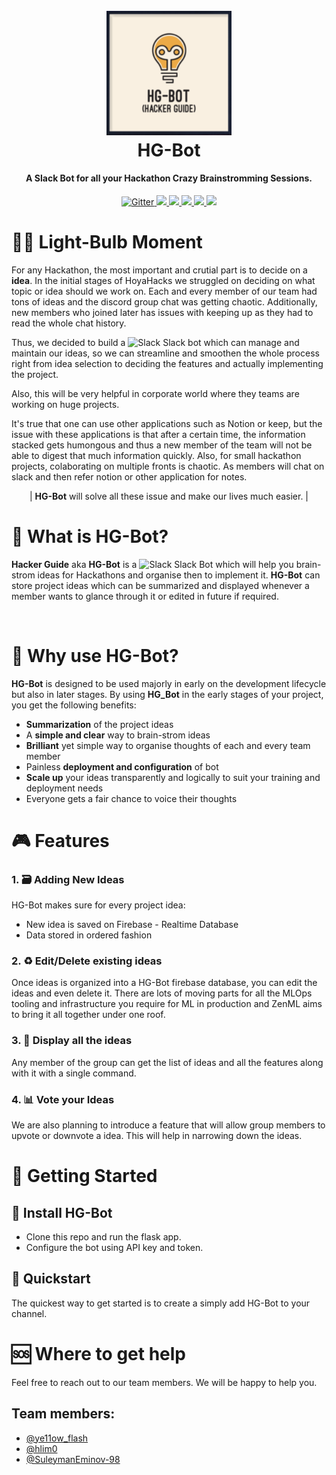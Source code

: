 <h1 align="center">
  <br>
  <a href="https://github.com/Ye11ow-Flash/HoyaHacks/blob/bot/hgbot_logo.png"><img src="https://github.com/Ye11ow-Flash/HoyaHacks/blob/bot/hgbot_logo.png" alt="HackerGuide" width="200"></a>
  <br>
  HG-Bot
  <br>
</h1>

<!-- ------------------------------------------ -->

<h4 align="center">A Slack Bot for all your Hackathon Crazy Brainstromming Sessions.</h4>

<p align="center">
  <a href="https://img.shields.io/badge/firebase--admin-5.2.0%20-orange">
    <img src="https://img.shields.io/badge/firebase--admin-5.2.0%20-orange" alt="Gitter">
  </a>
  
  <a href="https://img.shields.io/badge/python-3.9-blue">
    <img src="https://img.shields.io/badge/python-3.9-blue">
  </a>
  
  <a href="https://img.shields.io/badge/slack--bot-3.0.1-red">
      <img src="https://img.shields.io/badge/slack--bot-3.0.1-red">
  </a>
  
  <a href="https://img.shields.io/badge/Pyrebase-3.0.27-success">
      <img src="https://img.shields.io/badge/Pyrebase-3.0.27-success">
  </a>
  
  <a href="https://img.shields.io/pypi/v/pyrebase">
    <img src="https://img.shields.io/pypi/v/pyrebase">
  </a>
  
  <a href="https://img.shields.io/badge/Flask-2.0.2-important">
    <img src="https://img.shields.io/badge/Flask-2.0.2-important">
  </a>
</p>

# 🧘‍♀️ Light-Bulb Moment

For any Hackathon, the most important and crutial part is to decide on a **idea**. In the initial stages of HoyaHacks we struggled on deciding on what topic or idea should we work on. Each and every member of our team had tons of ideas and the discord group chat was getting chaotic. Additionally, new members who joined later has issues with keeping up as they had to read the whole chat history. 

Thus, we decided to build a <img width="25" src="https://cdn3.iconfinder.com/data/icons/logos-and-brands-adobe/512/306_Slack-512.png" alt="Slack"/> Slack bot which can manage and maintain our ideas, so we can streamline and smoothen the whole process right from idea selection to deciding the features and actually implementing the project.

Also, this will be very helpful in corporate world where they teams are working on huge projects.

It's true that one can use other applications such as Notion or keep, but the issue with these applications is that after a certain time, the information stacked gets humongous and thus a new member of the team will not be able to digest that much information quickly. Also, for small hackathon projects, colaborating on multiple fronts is chaotic. As members will chat on slack and then refer notion or other application for notes. 

<p align="center"> | <b>HG-Bot</b> will solve all these issue and make our lives much easier. | </p>

# 👀 What is HG-Bot?

**Hacker Guide** aka **HG-Bot** is a  <img width="25" src="https://cdn3.iconfinder.com/data/icons/logos-and-brands-adobe/512/306_Slack-512.png" alt="Slack"/> Slack Bot which will help you brain-strom ideas for Hackathons and organise then to implement it. **HG-Bot** can store project ideas which can be summarized and displayed whenever a member wants to glance through it or edited in future if required.

<!-- 🎉 **Version 0.6.0 out now!** [Check out the release notes here](https://github.com/zenml-io/zenml/releases). -->

<!-- [![PyPI - Python Version](https://img.shields.io/pypi/pyversions/zenml)](https://pypi.org/project/zenml/)
[![PyPI Status](https://pepy.tech/badge/zenml)](https://pepy.tech/project/zenml)
![GitHub](https://img.shields.io/github/license/zenml-io/zenml)
[![Codecov](https://codecov.io/gh/zenml-io/zenml/branch/main/graph/badge.svg)](https://codecov.io/gh/zenml-io/zenml)
[![Interrogate](docs/interrogate.svg)](https://interrogate.readthedocs.io/en/latest/)
![Main Workflow Tests](https://github.com/zenml-io/zenml/actions/workflows/main.yml/badge.svg) -->

<!-- <div align="center">
Join our <a href="https://zenml.io/slack-invite" target="_blank">
    <img width="25" src="https://cdn3.iconfinder.com/data/icons/logos-and-brands-adobe/512/306_Slack-512.png" alt="Slack"/>
<b>Slack Community</b> </a> and become part of the ZenML family
</div>
<div align="center"> Give us a 
    <img width="25" src="https://cdn.iconscout.com/icon/free/png-256/github-153-675523.png" alt="Slack"/>
<b>GitHub star</b> to show your love
</div>
<div align="center"> 
    <b>NEW: </b> <a href="https://zenml.io/discussion" target="_blank"><img width="25" src="https://cdn1.iconfinder.com/data/icons/social-17/48/like-512.png" alt="Vote"/><b> Vote</b></a> on the next ZenML features 
</div> -->

<br>


# 🤖 Why use HG-Bot?

**HG-Bot** is designed to be used majorly in early on the development lifecycle but also in later stages. By using **HG_Bot** in the early stages of your project, you get the following benefits:

- **Summarization** of the project ideas
- A **simple and clear** way to brain-strom ideas
- **Brilliant** yet simple way to organise thoughts of each and every team member
- Painless **deployment and configuration** of bot
- **Scale up** your ideas transparently and logically to suit your training and deployment needs
- Everyone gets a fair chance to voice their thoughts

<!-- # 📖 Learn More -->

<!-- | ZenML Resources | Description |
| ------------- | - |
| 🧘‍♀️ **[ZenML 101]** | New to ZenML? Here's everything you need to know! |
| ⚛️ **[Core Concepts]** | Some key terms and concepts we use. |
| 🗃 **[Functional API Guide]** | Build production ML pipelines with simple functions. |
| 🚀 **[New in v0.6.0]** | New features, bug fixes. |
| 🗳 **[Vote for Features]** | Pick what we work on next! |
| 📓 **[Docs]** | Full documentation for creating your own ZenML pipelines. |
| 📒 **[API Reference]** | The detailed reference for ZenML's API. |
| ⚽️ **[Examples]** | Learn best through examples where ZenML is used? We've got you covered. |
| 📬 **[Blog]** | Use cases of ZenML and technical deep dives on how we built it. |
| 🔈 **[Podcast]** | Conversations with leaders in ML, released every 2 weeks. |
| 📣 **[Newsletter]** | We build ZenML in public. Subscribe to learn how we work. |
| 💬 **[Join Slack]** | Need help with your specific use case? Say hi on Slack! |
| 🗺 **[Roadmap]** | See where ZenML is working to build new features. |
| 🙋‍♀️ **[Contribute]** | How to contribute to the ZenML project and code base. |

[ZenML 101]: https://docs.zenml.io/
[Core Concepts]: https://docs.zenml.io/core-concepts
[Functional API Guide]: https://docs.zenml.io/v/docs/guides/functional-api
[New in v0.6.0]: https://github.com/zenml-io/zenml/releases
[Vote for Features]: https://zenml.io/discussion
[Docs]: https://docs.zenml.io/
[API Reference]: https://apidocs.zenml.io/
[Examples]: https://github.com/zenml-io/zenml/tree/main/examples
[Blog]: https://blog.zenml.io/
[Podcast]: https://podcast.zenml.io/
[Newsletter]: https://zenml.io/newsletter/
[Join Slack]: https://zenml.io/slack-invite/
[Roadmap]: https://zenml.io/roadmap
[Contribute]: https://github.com/zenml-io/zenml/blob/main/CONTRIBUTING.md -->

# 🎮 Features

### 1. 🗃 Adding New Ideas

HG-Bot makes sure for every project idea:

- New idea is saved on Firebase - Realtime Database 
- Data stored in ordered fashion

### 2. ♻️ Edit/Delete existing ideas

Once ideas is organized into a HG-Bot firebase database, you can edit the ideas and even delete it. There are lots of moving parts for all the MLOps tooling and infrastructure you require for ML in production and ZenML aims to bring it all together under one roof.

### 3. 🧩 Display all the ideas

Any member of the group can get the list of ideas and all the features along with it with a single command.

<!-- ### 4. ☁ Visualize the Steps of your Pipeline -->

<!-- ### 5. 🧐 Visualize Statistics -->

<!-- Now you can use awesome third-party libraries to visualize ZenML steps and artifacts. We support the facets visualization for statistics out of the box, to find data drift between your training and test sets.

We use the built-in FacetStatisticsVisualizer using the [Facets Overview](https://pypi.org/project/facets-overview/) integration.

![Here’s what the statistics visualizer looks like](https://blog.zenml.io/assets/posts/release_0_5_3/stats.gif) -->

### 4. 📊 Vote your Ideas

We are also planning to introduce a feature that will allow group members to upvote or downvote a idea. This will help in narrowing down the ideas.

<!-- ### 5. 🛠 Configure Pipeline Runs with YAML Code -->

# 🤸 Getting Started

## 💾 Install HG-Bot

- Clone this repo and run the flask app.
- Configure the bot using API key and token.

## 🚅 Quickstart

The quickest way to get started is to create a simply add HG-Bot to your channel.


<!-- # 🗺 Roadmap -->

<!-- # 🙋‍♀️ Contributing & Community -->

# 🆘 Where to get help

Feel free to reach out to our team members. We will be happy to help you.

## Team members:
- [@ye11ow_flash](https://www.linkedin.com/in/jaineel97/)
- [@hlim0](https://github.com/hlim0)
- [@SuleymanEminov-98](https://github.com/SuleymanEminov)

<!-- # 📜 License -->
